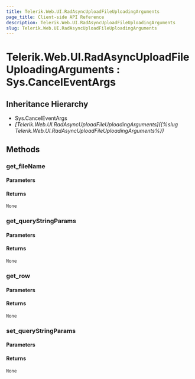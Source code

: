 ```yaml
---
title: Telerik.Web.UI.RadAsyncUploadFileUploadingArguments
page_title: Client-side API Reference
description: Telerik.Web.UI.RadAsyncUploadFileUploadingArguments
slug: Telerik.Web.UI.RadAsyncUploadFileUploadingArguments
---
```


# Telerik.Web.UI.RadAsyncUploadFileUploadingArguments : Sys.CancelEventArgs 

## Inheritance Hierarchy

* Sys.CancelEventArgs
* *[Telerik.Web.UI.RadAsyncUploadFileUploadingArguments]({%slug Telerik.Web.UI.RadAsyncUploadFileUploadingArguments%})*


## Methods

###  get_fileName

#### Parameters

#### Returns

`None` 

### get_queryStringParams

#### Parameters

#### Returns

`None` 

### get_row

#### Parameters

#### Returns

`None` 

### set_queryStringParams

#### Parameters

#### Returns

`None` 



